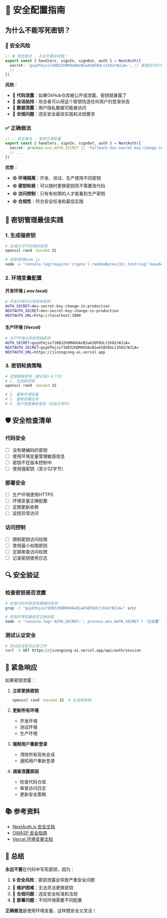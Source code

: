 # 🔐 安全配置指南

## 为什么不能写死密钥？

### 🚨 安全风险

```typescript
// ❌ 危险做法 - 永远不要这样做！
export const { handlers, signIn, signOut, auth } = NextAuth({
  secret: 'guyUfmjss71KB32hDM4UUAvB1wkSQF8ULt1hO2rWJiA=', // 暴露在代码中
  // ...
})
```

**风险**：
- 🔴 **代码泄露**：如果GitHub仓库被公开或泄露，密钥就暴露了
- 🔴 **会话劫持**：攻击者可以用这个密钥伪造任何用户的登录状态
- 🔴 **数据泄露**：用户隐私数据可能被访问
- 🔴 **合规问题**：违反安全最佳实践和法规要求

### ✅ 正确做法

```typescript
// ✅ 安全做法 - 使用环境变量
export const { handlers, signIn, signOut, auth } = NextAuth({
  secret: process.env.AUTH_SECRET || 'fallback-dev-secret-key-change-in-production',
  // ...
})
```

**优势**：
- 🟢 **环境隔离**：开发、测试、生产使用不同密钥
- 🟢 **密钥轮换**：可以随时更换密钥而不需要改代码
- 🟢 **访问控制**：只有有权限的人才能看到生产密钥
- 🟢 **合规性**：符合安全标准和最佳实践

## 🔑 密钥管理最佳实践

### 1. 生成强密钥

```bash
# 生成32字节的随机密钥
openssl rand -base64 32

# 或者使用Node.js
node -e "console.log(require('crypto').randomBytes(32).toString('base64'))"
```

### 2. 环境变量配置

#### 开发环境 (.env.local)
```bash
# 开发环境可以用简单密钥
AUTH_SECRET=dev-secret-key-change-in-production
NEXTAUTH_SECRET=dev-secret-key-change-in-production
NEXTAUTH_URL=http://localhost:3000
```

#### 生产环境 (Vercel)
```bash
# 生产环境必须使用强密钥
AUTH_SECRET=guyUfmjss71KB32hDM4UUAvB1wkSQF8ULt1hO2rWJiA=
NEXTAUTH_SECRET=guyUfmjss71KB32hDM4UUAvB1wkSQF8ULt1hO2rWJiA=
NEXTAUTH_URL=https://jicongcong-ai.vercel.app
```

### 3. 密钥轮换策略

```bash
# 定期更换密钥（建议每3-6个月）
# 1. 生成新密钥
openssl rand -base64 32

# 2. 更新环境变量
# 3. 重新部署应用
# 4. 用户需要重新登录（这是正常的）
```

## 🛡️ 安全检查清单

### 代码安全
- [ ] 没有硬编码的密钥
- [ ] 使用环境变量管理敏感信息
- [ ] 密钥不在版本控制中
- [ ] 使用强密钥（至少32字节）

### 部署安全
- [ ] 生产环境使用HTTPS
- [ ] 环境变量正确配置
- [ ] 定期更新依赖
- [ ] 监控异常访问

### 访问控制
- [ ] 限制密钥访问权限
- [ ] 使用最小权限原则
- [ ] 定期审查访问权限
- [ ] 记录密钥使用日志

## 🔍 安全验证

### 检查密钥是否泄露
```bash
# 检查代码中是否有硬编码密钥
grep -r "guyUfmjss71KB32hDM4UUAvB1wkSQF8ULt1hO2rWJiA=" src/

# 检查环境变量是否正确加载
node -e "console.log('AUTH_SECRET:', process.env.AUTH_SECRET ? '已设置' : '未设置')"
```

### 测试认证安全
```bash
# 测试会话是否正常工作
curl -X GET https://jicongcong-ai.vercel.app/api/auth/session
```

## 🚨 紧急响应

如果密钥泄露：

1. **立即更换密钥**
   ```bash
   openssl rand -base64 32  # 生成新密钥
   ```

2. **更新所有环境**
   - 开发环境
   - 测试环境
   - 生产环境

3. **强制用户重新登录**
   - 清除所有现有会话
   - 通知用户重新登录

4. **调查泄露原因**
   - 检查代码仓库
   - 审查访问日志
   - 更新安全策略

## 📚 参考资料

- [NextAuth.js 安全文档](https://next-auth.js.org/configuration/options#secret)
- [OWASP 安全指南](https://owasp.org/www-project-top-ten/)
- [Vercel 环境变量文档](https://vercel.com/docs/concepts/projects/environment-variables)

## 🎯 总结

**永远不要**在代码中写死密钥，因为：
1. 🔒 **安全风险**：密钥泄露会导致严重安全问题
2. 🔄 **维护困难**：无法灵活更换密钥
3. 🏢 **合规问题**：违反安全标准和法规
4. 🚀 **部署问题**：不同环境需要不同配置

**正确做法**是使用环境变量，这样既安全又灵活！

